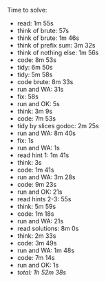 Time to solve:

- read: 1m 55s
- think of brute: 57s
- think of brute: 1m 46s
- think of prefix sum: 3m 32s
- think of nothing else: 1m 56s
- code: 8m 53s
- tidy: 6m 50s
- tidy: 5m 58s
- code brute: 8m 33s
- run and WA: 31s
- fix: 58s
- run and OK: 5s
- think: 3m 9s
- code: 7m 53s
- tidy by slices godoc: 2m 25s
- run and WA: 8m 40s
- fix: 1s
- run and WA: 1s
- read hint 1: 1m 41s
- think: 3s
- code: 1m 41s
- run and WA: 3m 28s
- code: 9m 23s
- run and OK: 21s
- read hints 2-3: 55s
- think: 5m 59s
- code: 1m 18s
- run and WA: 21s
- read solutions: 8m 0s
- think: 2m 33s
- code: 3m 49s
- run and WA: 1m 48s
- code: 7m 14s
- run and OK: 1s
- _total: 1h 52m 38s_
